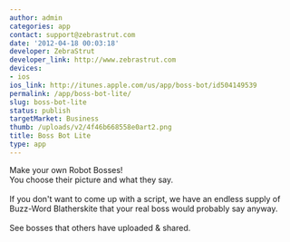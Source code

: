 ```yaml
---
author: admin
categories: app
contact: support@zebrastrut.com
date: '2012-04-18 00:03:18'
developer: ZebraStrut
developer_link: http://www.zebrastrut.com
devices: 
- ios
ios_link: http://itunes.apple.com/us/app/boss-bot/id504149539
permalink: /app/boss-bot-lite/
slug: boss-bot-lite
status: publish
targetMarket: Business
thumb: /uploads/v2/4f46b668558e0art2.png
title: Boss Bot Lite
type: app
---
```


Make your own Robot Bosses!<br />
You choose their picture and what they say.<br />
<br />
If you don't want to come up with a script, we have an endless supply of Buzz-Word Blatherskite that your real boss would probably say anyway.<br />
<br />
See bosses that others have uploaded &amp; shared.